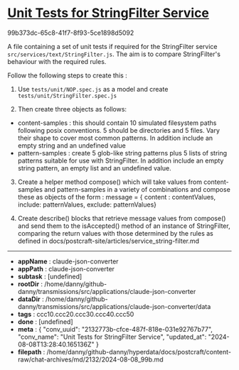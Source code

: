 # [Unit Tests for StringFilter Service](https://claude.ai/chat/2132773b-cfce-487f-818e-031e92767b77)

99b373dc-65c8-41f7-8f93-5ce1898d5092

A file containing a set of unit tests if required for the StringFilter service `src/services/text/StringFilter.js`. The aim is to compare StringFilter's behaviour with the required rules.

Follow the following steps to create this :

1. Use `tests/unit/NOP.spec.js` as a model and create `tests/unit/StringFilter.spec.js`

2. Then create three objects as follows:
  * content-samples : this should contain 10 simulated filesystem paths following posix conventions. 5 should be directories and 5 files. Vary their shape to cover most common patterns. In addition include an empty string and an undefined value
  * pattern-samples : create 5 glob-like string patterns plus 5 lists of string patterns suitable for use with StringFilter. In addition include an empty string pattern, an empty list and an undefined value.


3. Create a helper method compose() which will take values from content-samples and pattern-samples in a variety of combinations and compose these as objects of the form :
message = { content : contentValues, include: patternValues, exclude: patternValues}

4. Create describe() blocks that retrieve message values from compose() and send them to the isAccepted() method of an instance of StringFilter, comparing the return values with those determined by the rules as defined in docs/postcraft-site/articles/service_string-filter.md

---

* **appName** : claude-json-converter
* **appPath** : claude-json-converter
* **subtask** : [undefined]
* **rootDir** : /home/danny/github-danny/transmissions/src/applications/claude-json-converter
* **dataDir** : /home/danny/github-danny/transmissions/src/applications/claude-json-converter/data
* **tags** : ccc10.ccc20.ccc30.ccc40.ccc50
* **done** : [undefined]
* **meta** : {
  "conv_uuid": "2132773b-cfce-487f-818e-031e92767b77",
  "conv_name": "Unit Tests for StringFilter Service",
  "updated_at": "2024-08-08T13:28:40.165136Z"
}
* **filepath** : /home/danny/github-danny/hyperdata/docs/postcraft/content-raw/chat-archives/md/2132/2024-08-08_99b.md